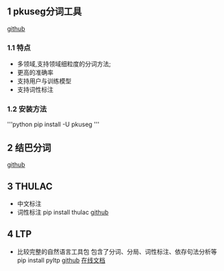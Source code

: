 ## 1 pkuseg分词工具
[github](https://github.com/lancopku/pkuseg-python)
### 1.1 特点
- 多领域,支持领域细粒度的分词方法;
- 更高的准确率
- 支持用户与训练模型
- 支持词性标注

### 1.2 安装方法
'''python
pip install -U pkuseg
'''


## 2 结巴分词
[github](https://github.com/fxsjy/jieba)


## 3 THULAC
- 中文标注
- 词性标注
pip install thulac
[github](https://github.com/thunlp/THULAC-Python)



## 4 LTP
- 比较完整的自然语言工具包 包含了分词、分局、词性标注、依存句法分析等
pip install pyltp
[github](https://github.com/HIT-SCIR/pyltp)
[在线文档](https://pyltp.readthedocs.io/zh_CN/latest/)
